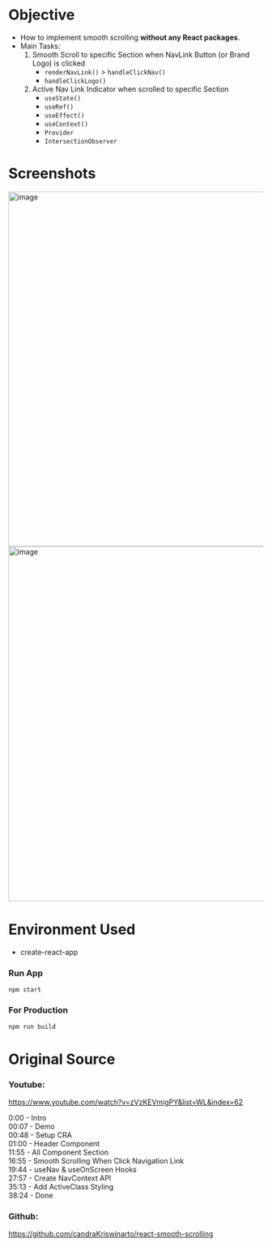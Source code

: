# Objective

- How to implement smooth scrolling **without any React packages**.
- Main Tasks:
  1. Smooth Scroll to specific Section when NavLink Button (or Brand Logo) is clicked
     - `renderNavLink()` > `handleClickNav()`
     - `handleClickLogo()`
  2. Active Nav Link Indicator when scrolled to specific Section
     - `useState()`
     - `useRef()`
     - `useEffect()`
     - `useContext()`
     - `Provider`
     - `IntersectionObserver`

# Screenshots

<img width="700" alt="image" src="https://user-images.githubusercontent.com/42660669/229956481-5768b77c-2b81-4e9a-9abc-1397ab848027.png">
<img width="700" alt="image" src="https://user-images.githubusercontent.com/42660669/229956531-401e7fff-232a-4752-ab7a-6f6acaaaa5af.png">

# Environment Used

- create-react-app

### Run App

`npm start`

### For Production

`npm run build`

# Original Source

### Youtube:

https://www.youtube.com/watch?v=zVzKEVmigPY&list=WL&index=62

0:00 - Intro <br />
00:07 - Demo <br />
00:48 - Setup CRA <br />
01:00 - Header Component <br />
11:55 - All Component Section <br />
16:55 - Smooth Scrolling When Click Navigation Link <br />
19:44 - useNav & useOnScreen Hooks <br />
27:57 - Create NavContext API <br />
35:13 - Add ActiveClass Styling <br />
38:24 - Done <br />

### Github:

https://github.com/candraKriswinarto/react-smooth-scrolling

